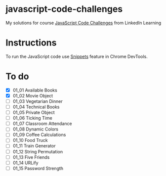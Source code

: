 # javascript-code-challenges
My solutions for course 
[JavaScript Code Challenges](https://www.linkedin.com/learning/javascript-code-challenges) from LinkedIn Learning

# Instructions
To run the JavaScript code use [Snippets](https://developer.chrome.com/docs/devtools/javascript/snippets/) feature in Chrome DevTools.

# To do
- [x] 01_01 Available Books
- [x] 01_02 Movie Object
- [ ] 01_03 Vegetarian Dinner
- [ ] 01_04 Technical Books
- [ ] 01_05 Private Object
- [ ] 01_06 Ticking Time
- [ ] 01_07 Classroom Attendance
- [ ] 01_08 Dynamic Colors
- [ ] 01_09 Coffee Calculations
- [ ] 01_10 Food Truck
- [ ] 01_11 Train Generator
- [ ] 01_12 String Permutation
- [ ] 01_13 Five Friends
- [ ] 01_14 URLify
- [ ] 01_15 Password Strength
